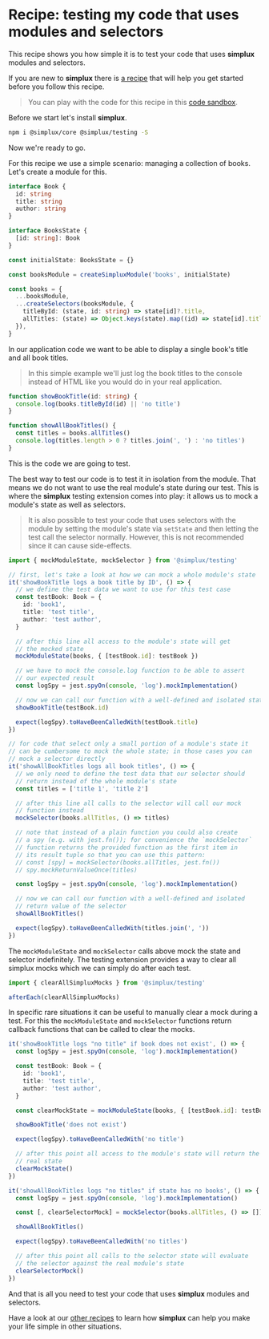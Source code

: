 # Recipe: testing my code that uses modules and selectors

This recipe shows you how simple it is to test your code that uses **simplux** modules and selectors.

If you are new to **simplux** there is [a recipe](../../basics/getting-started#readme) that will help you get started before you follow this recipe.

> You can play with the code for this recipe in this [code sandbox](https://codesandbox.io/s/github/MrWolfZ/simplux/tree/master/recipes/advanced/testing-code-using-modules-and-selectors).

Before we start let's install **simplux**.

```sh
npm i @simplux/core @simplux/testing -S
```

Now we're ready to go.

For this recipe we use a simple scenario: managing a collection of books. Let's create a module for this.

```ts
interface Book {
  id: string
  title: string
  author: string
}

interface BooksState {
  [id: string]: Book
}

const initialState: BooksState = {}

const booksModule = createSimpluxModule('books', initialState)

const books = {
  ...booksModule,
  ...createSelectors(booksModule, {
    titleById: (state, id: string) => state[id]?.title,
    allTitles: (state) => Object.keys(state).map((id) => state[id].title),
  }),
}
```

In our application code we want to be able to display a single book's title and all book titles.

> In this simple example we'll just log the book titles to the console instead of HTML like you would do in your real application.

```ts
function showBookTitle(id: string) {
  console.log(books.titleById(id) || 'no title')
}

function showAllBookTitles() {
  const titles = books.allTitles()
  console.log(titles.length > 0 ? titles.join(', ') : 'no titles')
}
```

This is the code we are going to test.

The best way to test our code is to test it in isolation from the module. That means we do not want to use the real module's state during our test. This is where the **simplux** testing extension comes into play: it allows us to mock a module's state as well as selectors.

> It is also possible to test your code that uses selectors with the module by setting the module's state via `setState` and then letting the test call the selector normally. However, this is not recommended since it can cause side-effects.

```ts
import { mockModuleState, mockSelector } from '@simplux/testing'

// first, let's take a look at how we can mock a whole module's state
it('showBookTitle logs a book title by ID', () => {
  // we define the test data we want to use for this test case
  const testBook: Book = {
    id: 'book1',
    title: 'test title',
    author: 'test author',
  }

  // after this line all access to the module's state will get
  // the mocked state
  mockModuleState(books, { [testBook.id]: testBook })

  // we have to mock the console.log function to be able to assert
  // our expected result
  const logSpy = jest.spyOn(console, 'log').mockImplementation()

  // now we can call our function with a well-defined and isolated state
  showBookTitle(testBook.id)

  expect(logSpy).toHaveBeenCalledWith(testBook.title)
})

// for code that select only a small portion of a module's state it
// can be cumbersome to mock the whole state; in those cases you can
// mock a selector directly
it('showAllBookTitles logs all book titles', () => {
  // we only need to define the test data that our selector should
  // return instead of the whole module's state
  const titles = ['title 1', 'title 2']

  // after this line all calls to the selector will call our mock
  // function instead
  mockSelector(books.allTitles, () => titles)

  // note that instead of a plain function you could also create
  // a spy (e.g. with jest.fn()); for convenience the `mockSelector`
  // function returns the provided function as the first item in
  // its result tuple so that you can use this pattern:
  // const [spy] = mockSelector(books.allTitles, jest.fn())
  // spy.mockReturnValueOnce(titles)

  const logSpy = jest.spyOn(console, 'log').mockImplementation()

  // now we can call our function with a well-defined and isolated
  // return value of the selector
  showAllBookTitles()

  expect(logSpy).toHaveBeenCalledWith(titles.join(', '))
})
```

The `mockModuleState` and `mockSelector` calls above mock the state and selector indefinitely. The testing extension provides a way to clear all simplux mocks which we can simply do after each test.

```ts
import { clearAllSimpluxMocks } from '@simplux/testing'

afterEach(clearAllSimpluxMocks)
```

In specific rare situations it can be useful to manually clear a mock during a test. For this the `mockModuleState` and `mockSelector` functions return callback functions that can be called to clear the mocks.

```ts
it('showBookTitle logs "no title" if book does not exist', () => {
  const logSpy = jest.spyOn(console, 'log').mockImplementation()

  const testBook: Book = {
    id: 'book1',
    title: 'test title',
    author: 'test author',
  }

  const clearMockState = mockModuleState(books, { [testBook.id]: testBook })

  showBookTitle('does not exist')

  expect(logSpy).toHaveBeenCalledWith('no title')

  // after this point all access to the module's state will return the
  // real state
  clearMockState()
})

it('showAllBookTitles logs "no titles" if state has no books', () => {
  const logSpy = jest.spyOn(console, 'log').mockImplementation()

  const [, clearSelectorMock] = mockSelector(books.allTitles, () => [])

  showAllBookTitles()

  expect(logSpy).toHaveBeenCalledWith('no titles')

  // after this point all calls to the selector state will evaluate
  // the selector against the real module's state
  clearSelectorMock()
})
```

And that is all you need to test your code that uses **simplux** modules and selectors.

Have a look at our [other recipes](../../../../..#recipes) to learn how **simplux** can help you make your life simple in other situations.
